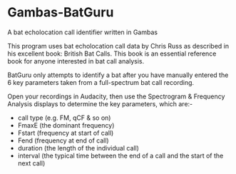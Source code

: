 # Gambas-BatGuru
A bat echolocation call identifier written in Gambas

This program uses bat echolocation call data by Chris Russ as described in his excellent book: British Bat Calls. This book is an essential reference book for anyone interested in bat call analysis.

BatGuru only attempts to identify a bat after you have manually entered the 6 key parameters taken from a full-spectrum bat call recording.

Open your recordings in Audacity, then use the Spectrogram & Frequency Analysis displays to determine the key parameters, which are:-
   - call type (e.g. FM, qCF & so on)
   - FmaxE (the dominant frequency)
   - Fstart (frequency at start of call)
   - Fend (frequency at end of call)
   - duration (the length of the individual call)
   - interval (the typical time between the end of a call and the start of the next call)
